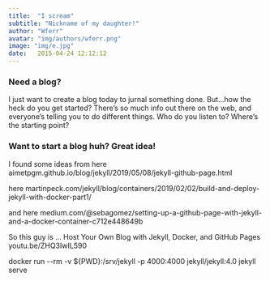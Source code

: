 ```yaml
---
title:  "I scream"
subtitle: "Nickname of my daughter!"
author: "Wferr"
avatar: "img/authors/wferr.png"
image: "img/e.jpg"
date:   2015-04-24 12:12:12
---
```


### Need a blog?
I just want to create a blog today to jurnal something done. 
But…how the heck do you get started? There’s so much info out there on the web, and everyone’s telling you to do different things. Who do you listen to? Where’s the starting point?

### Want to start a blog huh? Great idea!
I found some ideas from here  aimetpgm.github.io/blog/jekyll/2019/05/08/jekyll-github-page.html

here martinpeck.com/jekyll/blog/containers/2019/02/02/build-and-deploy-jekyll-with-docker-part1/

and here medium.com/@sebagomez/setting-up-a-github-page-with-jekyll-and-a-docker-container-c712e448649b

So this guy is ... Host Your Own Blog with Jekyll, Docker, and GitHub Pages
youtu.be/ZHQ3IwIL590

docker run --rm -v ${PWD}:/srv/jekyll -p 4000:4000 jekyll/jekyll:4.0 jekyll serve